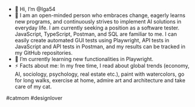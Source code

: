 - 👋 Hi, I’m @Iga54
- 👀 I am an open-minded person who embraces change, eagerly learns new programs, and continuously strives to implement AI solutions in everyday life. I am currently seeking a position as a software tester. JavaScript, TypeScript, Postman, and SQL are familiar to me. I can easily create automated GUI tests using Playwright, API tests in JavaScript and API tests in Postman, and my results can be tracked in my GitHub repositories.
- 🌱 I’m currently learning new functionalities in Playwright.
- ⚡ Facts about me: In my free time, I read about global trends (economy, AI, sociology, psychology, real estate etc.), paint with watercolors, go for long walks, exercise at home, admire art and architecture and take care of my cat.

  
#catmom #designlover
